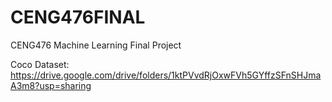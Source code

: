 # CENG476FINAL
CENG476 Machine Learning Final Project

Coco Dataset: https://drive.google.com/drive/folders/1ktPVvdRjOxwFVh5GYffzSFnSHJmaA3m8?usp=sharing
